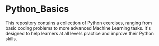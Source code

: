 # Python_Basics
This repository contains a collection of Python exercises, ranging from basic coding problems to more advanced Machine Learning tasks. It's designed to help learners at all levels practice and improve their Python skills.
